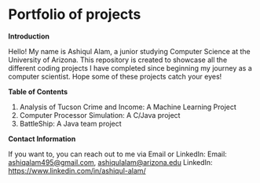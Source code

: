 # Portfolio of projects

**Introduction**

Hello! My name is Ashiqul Alam, a junior studying Computer Science at the University of Arizona. This repository is created to showcase all the different coding projects I have completed since beginning my journey as a computer scientist. Hope some of these projects catch your eyes!

**Table of Contents**

1. Analysis of Tucson Crime and Income: A Machine Learning Project
2. Computer Processor Simulation: A C/Java project
3. BattleShip: A Java team project

**Contact Information**

If you want to, you can reach out to me via Email or LinkedIn:
Email: ashiqalam495@gmail.com, ashiqulalam@arizona.edu
LinkedIn: https://www.linkedin.com/in/ashiqul-alam/
